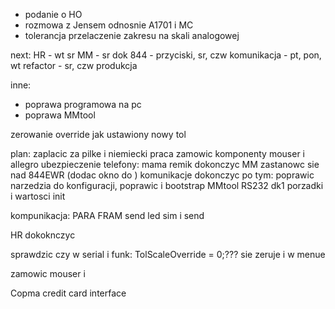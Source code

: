 - podanie o HO 
- rozmowa z Jensem odnosnie A1701 i MC
- tolerancja przelaczenie zakresu na skali analogowej


next:
HR - wt sr
MM - sr
dok 844 - przyciski, sr, czw
komunikacja - pt, pon, wt
refactor - sr, czw
produkcja

inne:
- poprawa programowa na pc
- poprawa MMtool


zerowanie override jak ustawiony nowy tol

plan:
zaplacic za pilke i niemiecki
praca
zamowic komponenty mouser i allegro
ubezpieczenie
telefony: mama remik
dokonczyc MM
zastanowc sie nad 844EWR (dodac okno do )
komunikacje dokonczyc 
po tym:
poprawic narzedzia do konfiguracji, poprawic i bootstrap
MMtool
RS232 dk1
porzadki i wartosci init


kompunikacja:
PARA FRAM send
led sim i send



HR dokoknczyc

sprawdzic czy w serial i funk: TolScaleOverride = 0;??? sie zeruje i w menue

zamowic mouser i 

Copma
credit card interface